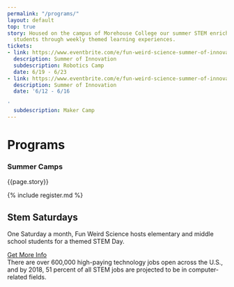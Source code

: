 ```yaml
---
permalink: "/programs/"
layout: default
top: true
story: Housed on the campus of Morehouse College our summer STEM enrichment camp engages
  students through weekly themed learning experiences.
tickets:
- link: https://www.eventbrite.com/e/fun-weird-science-summer-of-innovation-robotics-camp-tickets-34178810743
  description: Summer of Innovation
  subdescription: Robotics Camp
  date: 6/19 - 6/23
- link: https://www.eventbrite.com/e/fun-weird-science-summer-of-innovation-maker-camp-tickets-34030108972?aff=erelpanelorg
  description: Summer of Innovation
  date: '6/12 - 6/16

'
  subdescription: Maker Camp
---
```


<div class = 'fulls workshops'>
  <div class = 'flex-in overlay'>
    <div class = 'tripple'>
      <h1>Programs</h1>
    </div>
  </div>
</div>
<div class = 'dull flex-in'>
  <div class = 'child tripple'>
    <h3 id = 'camps'>Summer Camps</h3>
    <p>{{page.story}}</p>
    {% include register.md %}
  </div>
</div>
<div class = 'bright flex-in'>
  <div class = 'child tripple'>
    <h2><span id = 'stemsaturdays'>Stem Saturdays</span></h2>
    <p class = 'center'>One Saturday a month, Fun Weird Science hosts elementary and middle school students for a themed STEM Day.</p>
		<a class = 'submit' href = '{{site.baseurl}}/contact'>Get More Info</a>
  </div>
</div>
  <div class = 'banner'>
    <i class = 'icon icon-opens' aria-hidden = 'true'></i>
    There are over 600,000 high-paying technology jobs open across the U.S., and by 2018, 51 percent of all STEM jobs are projected to be in computer-related fields.
    <i class = 'icon icon-closes' aria-hidden = 'true'></i>
    
  </div>
